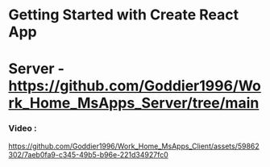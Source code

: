 # Getting Started with Create React App

# Server - https://github.com/Goddier1996/Work_Home_MsApps_Server/tree/main

### Video :

https://github.com/Goddier1996/Work_Home_MsApps_Client/assets/59862302/7aeb0fa9-c345-49b5-b96e-221d34927fc0

